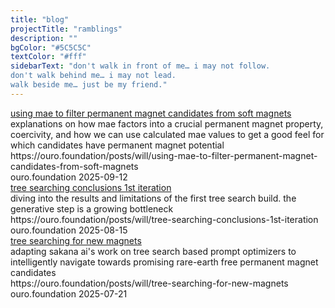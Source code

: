 ```yaml
---
title: "blog"
projectTitle: "ramblings"
description: ""
bgColor: "#5C5C5C"
textColor: "#fff"
sidebarText: "don't walk in front of me… i may not follow.
don't walk behind me… i may not lead.
walk beside me… just be my friend."
---
```


<div class="link-preview">
    <div class="link-preview-content">
        <div class="link-preview-text">
            <a href="https://ouro.foundation/posts/will/using-mae-to-filter-permanent-magnet-candidates-from-soft-magnets" class="link-preview-title" target="_blank" rel="noopener">
                using mae to filter permanent magnet candidates from soft magnets
            </a>
            <div class="link-preview-description">
                explanations on how mae factors into a crucial permanent magnet property, coercivity, and how we can use calculated mae values to get a good feel for which candidates have permanent magnet potential
            </div>
            <div class="link-preview-url">https://ouro.foundation/posts/will/using-mae-to-filter-permanent-magnet-candidates-from-soft-magnets</div>
            <div class="link-preview-meta">
                <span class="link-preview-domain">ouro.foundation</span>
                <span class="link-preview-date">2025-09-12</span>
            </div>
        </div>
    </div>
</div>

<div class="link-preview">
    <div class="link-preview-content">
        <div class="link-preview-text">
            <a href="https://ouro.foundation/posts/will/tree-searching-conclusions-1st-iteration" class="link-preview-title" target="_blank" rel="noopener">
                tree searching conclusions 1st iteration
            </a>
            <div class="link-preview-description">
                diving into the results and limitations of the first tree search build. the generative step is a growing bottleneck
            </div>
            <div class="link-preview-url">https://ouro.foundation/posts/will/tree-searching-conclusions-1st-iteration</div>
            <div class="link-preview-meta">
                <span class="link-preview-domain">ouro.foundation</span>
                <span class="link-preview-date">2025-08-15</span>
            </div>
        </div>
    </div>
</div>

<div class="link-preview">
    <div class="link-preview-content">
        <div class="link-preview-text">
            <a href="https://ouro.foundation/posts/will/tree-searching-for-new-magnets" class="link-preview-title" target="_blank" rel="noopener">
                tree searching for new magnets
            </a>
            <div class="link-preview-description">
                adapting sakana ai's work on tree search based prompt optimizers to intelligently navigate towards promising rare-earth free permanent magnet candidates
            </div>
            <div class="link-preview-url">https://ouro.foundation/posts/will/tree-searching-for-new-magnets</div>
            <div class="link-preview-meta">
                <span class="link-preview-domain">ouro.foundation</span>
                <span class="link-preview-date">2025-07-21</span>
            </div>
        </div>
    </div>
</div>